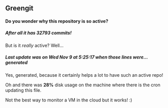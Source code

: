 ## Greengit

#### Do you wonder why this repository is so active?

##### After all it has 32793 commits!

But is it *really* active? Well...

##### Last update was on Wed Nov 9 at 5:25:17 when those lines were... generated

Yes, generated, because it certainly helps a lot to have such an active repo!

Oh and there was **28%** disk usage on the machine
where there is the cron updating this file.

Not the best way to monitor a VM in the cloud but it works! :)
